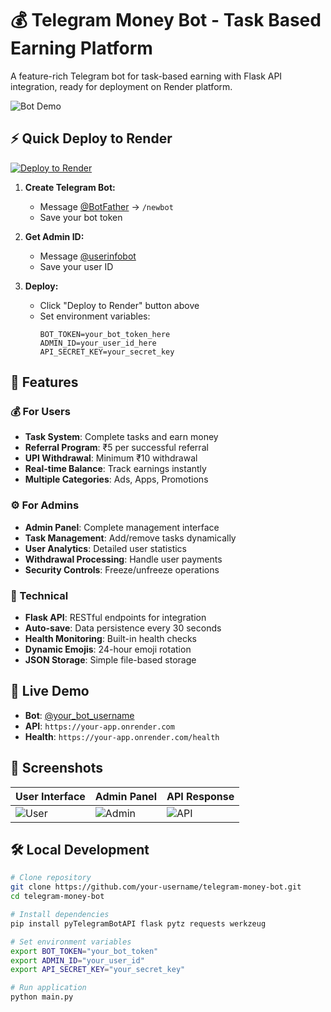 # 💰 Telegram Money Bot - Task Based Earning Platform

A feature-rich Telegram bot for task-based earning with Flask API integration, ready for deployment on Render platform.

![Bot Demo](assets/bot-demo.png)

## ⚡ Quick Deploy to Render

[![Deploy to Render](https://render.com/images/deploy-to-render-button.svg)](https://render.com/deploy)

1. **Create Telegram Bot:**
   - Message [@BotFather](https://t.me/BotFather) → `/newbot`
   - Save your bot token

2. **Get Admin ID:**
   - Message [@userinfobot](https://t.me/userinfobot)
   - Save your user ID

3. **Deploy:**
   - Click "Deploy to Render" button above
   - Set environment variables:
     ```
     BOT_TOKEN=your_bot_token_here
     ADMIN_ID=your_user_id_here
     API_SECRET_KEY=your_secret_key
     ```

## 🌟 Features

### 💰 For Users
- **Task System**: Complete tasks and earn money
- **Referral Program**: ₹5 per successful referral  
- **UPI Withdrawal**: Minimum ₹10 withdrawal
- **Real-time Balance**: Track earnings instantly
- **Multiple Categories**: Ads, Apps, Promotions

### ⚙️ For Admins
- **Admin Panel**: Complete management interface
- **Task Management**: Add/remove tasks dynamically
- **User Analytics**: Detailed user statistics
- **Withdrawal Processing**: Handle user payments
- **Security Controls**: Freeze/unfreeze operations

### 🔧 Technical
- **Flask API**: RESTful endpoints for integration
- **Auto-save**: Data persistence every 30 seconds
- **Health Monitoring**: Built-in health checks
- **Dynamic Emojis**: 24-hour emoji rotation
- **JSON Storage**: Simple file-based storage

## 🚀 Live Demo

- **Bot**: [@your_bot_username](https://t.me/your_bot_username)
- **API**: `https://your-app.onrender.com`
- **Health**: `https://your-app.onrender.com/health`

## 📱 Screenshots

| User Interface | Admin Panel | API Response |
|---|---|---|
| ![User](assets/user-interface.png) | ![Admin](assets/admin-panel.png) | ![API](assets/api-response.png) |

## 🛠️ Local Development

```bash
# Clone repository
git clone https://github.com/your-username/telegram-money-bot.git
cd telegram-money-bot

# Install dependencies
pip install pyTelegramBotAPI flask pytz requests werkzeug

# Set environment variables
export BOT_TOKEN="your_bot_token"
export ADMIN_ID="your_user_id"
export API_SECRET_KEY="your_secret_key"

# Run application
python main.py
